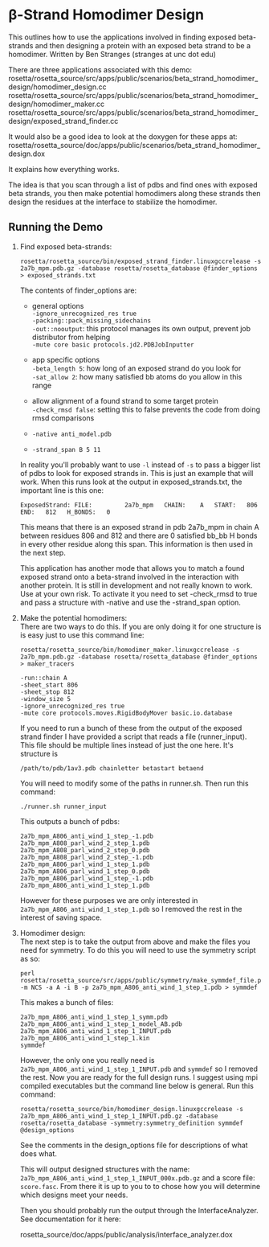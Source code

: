 β-Strand Homodimer Design
=========================

This outlines how to use the applications involved in finding exposed beta-strands and then designing a protein with an exposed beta strand to be a homodimer. 
Written by Ben Stranges (stranges at unc dot edu)

There are three applications associated with this demo:
    rosetta/rosetta_source/src/apps/public/scenarios/beta_strand_homodimer_design/homodimer_design.cc
    rosetta/rosetta_source/src/apps/public/scenarios/beta_strand_homodimer_design/homodimer_maker.cc
    rosetta/rosetta_source/src/apps/public/scenarios/beta_strand_homodimer_design/exposed_strand_finder.cc

It would also be a good idea to look at the doxygen for these apps at:
    rosetta/rosetta_source/doc/apps/public/scenarios/beta_strand_homodimer_design.dox

It explains how everything works. 

The idea is that you scan through a list of pdbs and find ones with exposed beta strands, you then make potential homodimers along these strands then design the residues at the interface to stabilize the homodimer. 

Running the Demo
----------------

1.  Find exposed beta-strands:
    ```
    rosetta/rosetta_source/bin/exposed_strand_finder.linuxgccrelease -s 2a7b_mpm.pdb.gz -database rosetta/rosetta_database @finder_options > exposed_strands.txt
    ```

    The contents of finder_options are:

    * general options  
        `-ignore_unrecognized_res true`  
        `-packing::pack_missing_sidechains`  
        `-out::nooutput`: this protocol manages its own output, prevent job distributor from helping  
        `-mute core basic protocols.jd2.PDBJobInputter`

    * app specific options  
        `-beta_length 5`: how long of an exposed strand do you look for  
        `-sat_allow 2`: how many satisfied bb atoms do you allow in this range

    * allow alignment of a found strand to some target protein  
        `-check_rmsd false`: setting this to false prevents the code from doing rmsd comparisons

    * `-native anti_model.pdb`

    * `-strand_span B 5 11`

    In reality you'll probably want to use `-l` instead of `-s` to pass a bigger list of pdbs to look for exposed strands in.
    This is just an example that will work.
    When this runs look at the output in exposed_strands.txt, the important line is this one:

        ExposedStrand: FILE:         2a7b_mpm   CHAIN:    A   START:   806   END:   812   H_BONDS:   0

    This means that there is an exposed strand in pdb 2a7b_mpm in chain A between residues 806 and 812 and there are 0 satisfied bb_bb H bonds in every other residue along this span. 
    This information is then used in the next step.

    This application has another mode that allows you to match a found exposed strand onto a beta-strand involved in the interaction with another protein. It is still in development and not really known to work. Use at your own risk. To activate it you need to set -check_rmsd to true and pass a structure with -native and use the -strand_span option.

2.  Make the potential homodimers:  
    There are two ways to do this.
    If you are only doing it for one structure is is easy just to use this command line:

    ```
    rosetta/rosetta_source/bin/homodimer_maker.linuxgccrelease -s 2a7b_mpm.pdb.gz -database rosetta/rosetta_database @finder_options > maker_tracers
    ```
    ```
    -run::chain A
    -sheet_start 806
    -sheet_stop 812
    -window_size 5 
    -ignore_unrecognized_res true
    -mute core protocols.moves.RigidBodyMover basic.io.database
    ```

    If you need to run a bunch of these from the output of the exposed strand finder I have provided a script that reads a file (runner_input).
    This file should be multiple lines instead of just the one here.
    It's structure is
    ```
    /path/to/pdb/1av3.pdb chainletter betastart betaend
    ```
    You will need to modify some of the paths in runner.sh. Then run this command:
    ```
    ./runner.sh runner_input
    ```

    This outputs a bunch of pdbs:
    ```
    2a7b_mpm_A806_anti_wind_1_step_-1.pdb
    2a7b_mpm_A808_parl_wind_2_step_1.pdb
    2a7b_mpm_A808_parl_wind_2_step_0.pdb
    2a7b_mpm_A808_parl_wind_2_step_-1.pdb
    2a7b_mpm_A806_parl_wind_1_step_1.pdb
    2a7b_mpm_A806_parl_wind_1_step_0.pdb
    2a7b_mpm_A806_parl_wind_1_step_-1.pdb
    2a7b_mpm_A806_anti_wind_1_step_1.pdb
    ```

    However for these purposes we are only interested in `2a7b_mpm_A806_anti_wind_1_step_1.pdb` so I removed the rest in the interest of saving space.

3.  Homodimer design:  
    The next step is to take the output from above and make the files you need for symmetry.
    To do this you will need to use the symmetry script as so:
    ```
    perl rosetta/rosetta_source/src/apps/public/symmetry/make_symmdef_file.pl -m NCS -a A -i B -p 2a7b_mpm_A806_anti_wind_1_step_1.pdb > symmdef
    ```

    This makes a bunch of files:
    ```
    2a7b_mpm_A806_anti_wind_1_step_1_symm.pdb
    2a7b_mpm_A806_anti_wind_1_step_1_model_AB.pdb
    2a7b_mpm_A806_anti_wind_1_step_1_INPUT.pdb
    2a7b_mpm_A806_anti_wind_1_step_1.kin
    symmdef
    ```

    However, the only one you really need is `2a7b_mpm_A806_anti_wind_1_step_1_INPUT.pdb` and `symmdef` so I removed the rest.
    Now you are ready for the full design runs. I suggest using mpi compiled executables but the command line below is general. 
    Run this command:
    ```
    rosetta/rosetta_source/bin/homodimer_design.linuxgccrelease -s 2a7b_mpm_A806_anti_wind_1_step_1_INPUT.pdb.gz -database rosetta/rosetta_database -symmetry:symmetry_definition symmdef @design_options
    ```
    See the comments in the design_options file for descriptions of what does what.

    This will output designed structures with the name: `2a7b_mpm_A806_anti_wind_1_step_1_INPUT_000x.pdb.gz` and a score file: `score.fasc`.
    From there it is up to you to to chose how you will determine which designs meet your needs.

    Then you should probably run the output through the InterfaceAnalyzer. See documentation for it here:

    rosetta_source/doc/apps/public/analysis/interface_analyzer.dox
